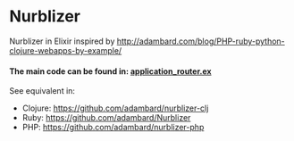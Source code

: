 # Nurblizer

Nurblizer in Elixir inspired by http://adambard.com/blog/PHP-ruby-python-clojure-webapps-by-example/

#### The main code can be found in: [application_router.ex](https://github.com/afhammad/nurblizer-elixir/blob/master/web/routers/application_router.ex)

See equivalent in:
* Clojure: https://github.com/adambard/nurblizer-clj
* Ruby: https://github.com/adambard/Nurblizer
* PHP: https://github.com/adambard/nurblizer-php
